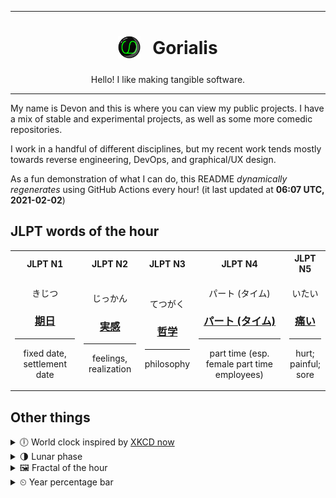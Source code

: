 ***

<h1 align="center">
<sub>
    <img src="readme/resources/avatar.png" height="36">
</sub>
&nbsp;
Gorialis
</h1>
<p align="center">
Hello! I like making tangible software.
</p>

***

My name is Devon and this is where you can view my public projects. I have a mix of stable and experimental projects, as well as some more comedic repositories.

I work in a handful of different disciplines, but my recent work tends mostly towards reverse engineering, DevOps, and graphical/UX design.

As a fun demonstration of what I can do, this README *dynamically regenerates* using GitHub Actions every hour! (it last updated at **06:07 UTC, 2021-02-02**)

<h2>JLPT words of the hour</h2>
<table>
    <tr>
        <th>JLPT N1</th>
        <th>JLPT N2</th>
        <th>JLPT N3</th>
        <th>JLPT N4</th>
        <th>JLPT N5</th>
    </tr>
    <tr>
        <td>
            <p align="center">きじつ</p>
            <h3 align="center"><b><a href="https://jisho.org/search/%E6%9C%9F%E6%97%A5">期日</a></b></h3>
            <hr>
            <p align="center">fixed date,<wbr> settlement date</p>
        </td>
        <td>
            <p align="center">じっかん</p>
            <h3 align="center"><b><a href="https://jisho.org/search/%E5%AE%9F%E6%84%9F">実感</a></b></h3>
            <hr>
            <p align="center">feelings,<wbr> realization</p>
        </td>
        <td>
            <p align="center">てつがく</p>
            <h3 align="center"><b><a href="https://jisho.org/search/%E5%93%B2%E5%AD%A6">哲学</a></b></h3>
            <hr>
            <p align="center">philosophy</p>
        </td>
        <td>
            <p align="center">パート (タイム)</p>
            <h3 align="center"><b><a href="https://jisho.org/search/%E3%83%91%E3%83%BC%E3%83%88%20%28%E3%82%BF%E3%82%A4%E3%83%A0%29">パート (タイム)</a></b></h3>
            <hr>
            <p align="center">part time (esp. female part time employees)</p>
        </td>
        <td>
            <p align="center">いたい</p>
            <h3 align="center"><b><a href="https://jisho.org/search/%E7%97%9B%E3%81%84">痛い</a></b></h3>
            <hr>
            <p align="center">hurt;<br> painful;<br> sore</p>
        </td>
    </tr>
</table>

<h2>Other things</h2>
<details>
<summary>🕕  World clock inspired by <a href="https://xkcd.com/now">XKCD now</a></summary>

> <img src="generated/now.png" width="512">

</details>
<details>
<summary>🌗 Lunar phase</summary>

The moon is approximately 69.93% through its phase (Last Quarter).

</details>
<details>
<summary>&#x1f5bc; Fractal of the hour</summary>

> <img src="generated/fractal.png" width="512">

</details>
<details>
<summary>&#x23f2; Year percentage bar</summary>
<pre><code>2021 [█▁▁▁▁▁▁▁▁▁▁▁▁▁▁▁▁▁▁▁] 8.84%</code></pre>
</details>
